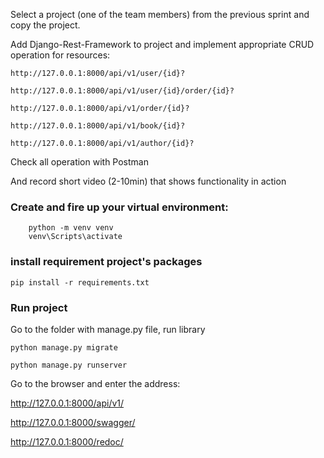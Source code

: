 <!--
https://habr.com/ru/post/160117/
# Django_REST
-->

Select a project (one of the team members) from the previous sprint and copy the project.

Add Django-Rest-Framework to project and implement appropriate CRUD operation for resources:

`http://127.0.0.1:8000/api/v1/user/{id}?`

`http://127.0.0.1:8000/api/v1/user/{id}/order/{id}?`

`http://127.0.0.1:8000/api/v1/order/{id}?`

`http://127.0.0.1:8000/api/v1/book/{id}?`

`http://127.0.0.1:8000/api/v1/author/{id}?`

Check all operation with Postman


And record short video (2-10min) that shows functionality in action



### Create and fire up your virtual environment:

```commandline
    python -m venv venv
    venv\Scripts\activate
```

### install requirement project's packages

```commandline
pip install -r requirements.txt
```

### Run project

Go to the folder with manage.py file, run library
```commandline
python manage.py migrate 
```

```commandline
python manage.py runserver
```

Go to the browser and enter the address:

http://127.0.0.1:8000/api/v1/

http://127.0.0.1:8000/swagger/

http://127.0.0.1:8000/redoc/